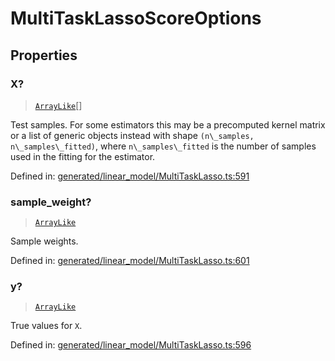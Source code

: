 # MultiTaskLassoScoreOptions

## Properties

### X?

> [`ArrayLike`](../types/ArrayLike.md)[]

Test samples. For some estimators this may be a precomputed kernel matrix or a list of generic objects instead with shape `(n\_samples, n\_samples\_fitted)`, where `n\_samples\_fitted` is the number of samples used in the fitting for the estimator.

Defined in:  [generated/linear\_model/MultiTaskLasso.ts:591](https://github.com/transitive-bullshit/scikit-learn-ts/blob/b59c1ff/packages/sklearn/src/generated/linear_model/MultiTaskLasso.ts#L591)

### sample\_weight?

> [`ArrayLike`](../types/ArrayLike.md)

Sample weights.

Defined in:  [generated/linear\_model/MultiTaskLasso.ts:601](https://github.com/transitive-bullshit/scikit-learn-ts/blob/b59c1ff/packages/sklearn/src/generated/linear_model/MultiTaskLasso.ts#L601)

### y?

> [`ArrayLike`](../types/ArrayLike.md)

True values for `X`.

Defined in:  [generated/linear\_model/MultiTaskLasso.ts:596](https://github.com/transitive-bullshit/scikit-learn-ts/blob/b59c1ff/packages/sklearn/src/generated/linear_model/MultiTaskLasso.ts#L596)

